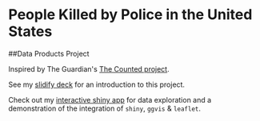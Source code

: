 # People Killed by Police in the United States
##Data Products Project

Inspired by The Guardian's [The Counted project](http://www.theguardian.com/us-news/ng-interactive/2015/jun/01/the-counted-police-killings-us-database).

See my [slidify deck](http://joshmorel.github.io/killed_by_police/code/finalcode/slidify/killed_by_police/index.html) for an introduction to this project.

Check out my [interactive shiny app](https://josh-morel.shinyapps.io/killed_by_police/) for data exploration and a demonstration of the integration of `shiny`, `ggvis` & `leaflet`. 
